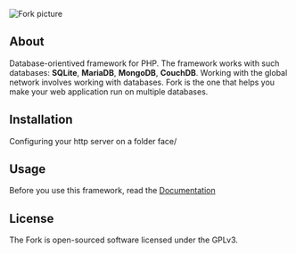 ![Fork picture](https://github.com/valeriiduz/fork/blob/master/face/pictures/fork.png)
## About
Database-orientived framework for PHP. The framework works with such databases: **SQLite**, **MariaDB**, **MongoDB**, **CouchDB**. Working with the global network involves working with databases. Fork is the one that helps you make your web application run on multiple databases.
## Installation
Configuring your http server on a folder face/
## Usage
Before you use this framework, read the [Documentation](https://github.com/valeriiduz/fork-framework/blob/stable/manual.pdf)
## License
The Fork is open-sourced software licensed under the GPLv3.
